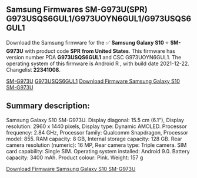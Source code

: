 <h2>Samsung Firmwares SM-G973U(SPR) G973USQS6GUL1/G973UOYN6GUL1/G973USQS6GUL1</h2>
Download the Samsung firmware for the ✅ <strong>Samsung Galaxy S10 </strong> ⭐ <strong>SM-G973U</strong> with product code <strong>SPR</strong> <strong> from United States</strong>. This firmware has version number PDA <strong>G973USQS6GUL1</strong> and CSC G973UOYN6GUL1. The operating system of this firmware is Android R , with build date 2021-12-22. Changelist <strong>22341008</strong>.

[SM-G973U](https://samfirm.shop/samsung/model/SM-G973U)
[G973USQS6GUL1](https://samfirm.shop/samsung/pda/G973USQS6GUL1)
[Download Firmware Samsung Galaxy S10 SM-G973U](https://samfirm.shop/samsung/firmware/484127)
<h2>Summary description:</h2>
<p>Samsung Galaxy S10 SM-G973U. Display diagonal: 15.5 cm (6.1"), Display resolution: 2960 x 1440 pixels, Display type: Dynamic AMOLED. Processor frequency: 2.84 GHz, Processor family: Qualcomm Snapdragon, Processor model: 855. RAM capacity: 8 GB, Internal storage capacity: 128 GB. Rear camera resolution (numeric): 16 MP, Rear camera type: Triple camera. SIM card capability: Single SIM. Operating system installed: Android 9.0. Battery capacity: 3400 mAh. Product colour: Pink. Weight: 157 g</p>


[Download Firmware Samsung Galaxy S10 SM-G973U](https://samfirm.shop/samsung/firmware/484127)
